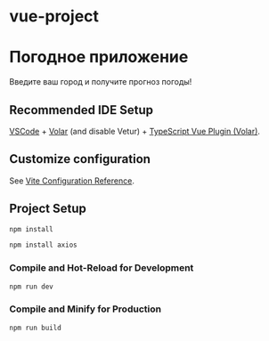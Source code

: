 # vue-project

# Погодное приложение
Введите ваш город и получите прогноз погоды!

## Recommended IDE Setup

[VSCode](https://code.visualstudio.com/) + [Volar](https://marketplace.visualstudio.com/items?itemName=Vue.volar) (and disable Vetur) + [TypeScript Vue Plugin (Volar)](https://marketplace.visualstudio.com/items?itemName=Vue.vscode-typescript-vue-plugin).

## Customize configuration

See [Vite Configuration Reference](https://vitejs.dev/config/).

## Project Setup

```sh
npm install
```
```sh
npm install axios
```

### Compile and Hot-Reload for Development

```sh
npm run dev
```

### Compile and Minify for Production

```sh
npm run build
```
